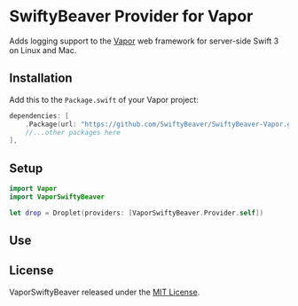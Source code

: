 # SwiftyBeaver Provider for Vapor

Adds logging support to the [Vapor](https://github.com/vapor/vapor) web framework for server-side Swift 3 on Linux and Mac.

## Installation

Add this to the `Package.swift` of your Vapor project:

```swift
dependencies: [
	.Package(url: "https://github.com/SwiftyBeaver/SwiftyBeaver-Vapor.git"),
	//...other packages here
],
```

## Setup

```swift
import Vapor
import VaporSwiftyBeaver

let drop = Droplet(providers: [VaporSwiftyBeaver.Provider.self])
```

## Use


## License

VaporSwiftyBeaver released under the [MIT License](https://github.com/SwiftyBeaver/SwiftyBeaver-Vapor/blob/master/LICENSE).
